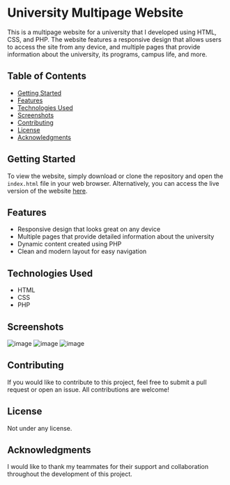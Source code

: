 # University Multipage Website

This is a multipage website for a university that I developed using HTML, CSS, and PHP. The website features a responsive design that allows users to access the site from any device, and multiple pages that provide information about the university, its programs, campus life, and more.

## Table of Contents

- [Getting Started](#getting-started)
- [Features](#features)
- [Technologies Used](#technologies-used)
- [Screenshots](#screenshots)
- [Contributing](#contributing)
- [License](#license)
- [Acknowledgments](#acknowledgments)

## Getting Started

To view the website, simply download or clone the repository and open the `index.html` file in your web browser. Alternatively, you can access the live version of the website [here](https://harshraj78.github.io/University-Website/).

## Features

- Responsive design that looks great on any device
- Multiple pages that provide detailed information about the university
- Dynamic content created using PHP
- Clean and modern layout for easy navigation

## Technologies Used

- HTML
- CSS
- PHP

## Screenshots

![image](https://user-images.githubusercontent.com/63678762/221380407-58a20c70-3e59-49ff-addf-d7a2d279f547.png)
![image](https://user-images.githubusercontent.com/63678762/221380467-184811a3-06a5-474e-95cb-c0caf12421c4.png)
![image](https://user-images.githubusercontent.com/63678762/221380448-e54a53e2-e404-4b5d-8bff-7d9517c2f305.png)

## Contributing

If you would like to contribute to this project, feel free to submit a pull request or open an issue. All contributions are welcome!

## License

Not under any license.

## Acknowledgments

I would like to thank my teammates for their support and collaboration throughout the development of this project.
